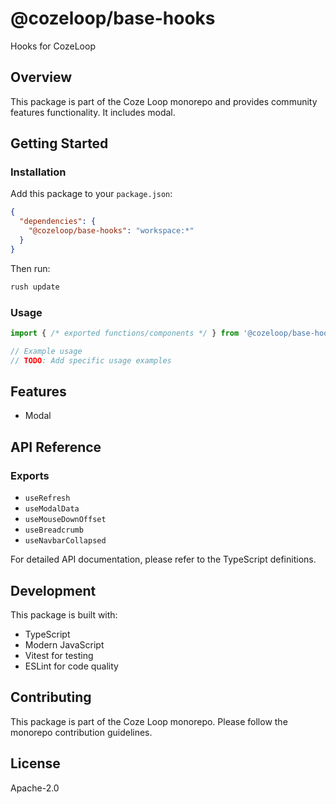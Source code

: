 # @cozeloop/base-hooks

Hooks for CozeLoop

## Overview

This package is part of the Coze Loop monorepo and provides community features functionality. It includes modal.

## Getting Started

### Installation

Add this package to your `package.json`:

```json
{
  "dependencies": {
    "@cozeloop/base-hooks": "workspace:*"
  }
}
```

Then run:

```bash
rush update
```

### Usage

```typescript
import { /* exported functions/components */ } from '@cozeloop/base-hooks';

// Example usage
// TODO: Add specific usage examples
```

## Features

- Modal

## API Reference

### Exports

- `useRefresh`
- `useModalData`
- `useMouseDownOffset`
- `useBreadcrumb`
- `useNavbarCollapsed`


For detailed API documentation, please refer to the TypeScript definitions.

## Development

This package is built with:

- TypeScript
- Modern JavaScript
- Vitest for testing
- ESLint for code quality

## Contributing

This package is part of the Coze Loop monorepo. Please follow the monorepo contribution guidelines.

## License

Apache-2.0
